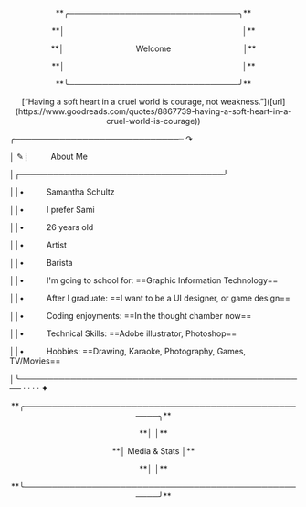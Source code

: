 <p align="center">**╭──────────────────────────────╮**</p>

<p align="center">**│&nbsp;&nbsp;&nbsp;&nbsp;&nbsp;&nbsp;&nbsp;&nbsp;&nbsp;&nbsp;&nbsp;&nbsp;&nbsp;&nbsp;&nbsp;&nbsp;&nbsp;&nbsp;&nbsp;&nbsp;&nbsp;&nbsp;&nbsp;&nbsp;&nbsp;&nbsp;&nbsp;&nbsp;&nbsp;&nbsp;&nbsp;&nbsp;&nbsp;&nbsp;&nbsp;&nbsp;&nbsp;&nbsp;&nbsp;&nbsp;&nbsp;&nbsp;&nbsp;&nbsp;&nbsp;&nbsp;&nbsp;&nbsp;&nbsp;&nbsp;&nbsp;&nbsp;&nbsp;&nbsp;&nbsp;&nbsp;&nbsp;&nbsp;&nbsp;&nbsp;&nbsp;&nbsp;&nbsp;&nbsp;&nbsp;&nbsp;&nbsp;&nbsp;&nbsp;&nbsp;&nbsp;&nbsp;&nbsp;&nbsp;&nbsp;&nbsp;&nbsp;&nbsp;&nbsp;│**</p>


<p align="center">**│&nbsp;&nbsp;&nbsp;&nbsp;&nbsp;&nbsp;&nbsp;&nbsp;&nbsp;&nbsp;&nbsp;&nbsp;&nbsp;&nbsp;&nbsp;&nbsp;&nbsp;&nbsp;&nbsp;&nbsp;&nbsp;&nbsp;&nbsp;&nbsp;&nbsp;&nbsp;&nbsp;&nbsp;&nbsp;&nbsp;&nbsp;&nbsp;Welcome&nbsp;&nbsp;&nbsp;&nbsp;&nbsp;&nbsp;&nbsp;&nbsp;&nbsp;&nbsp;&nbsp;&nbsp;&nbsp;&nbsp;&nbsp;&nbsp;&nbsp;&nbsp;&nbsp;&nbsp;&nbsp;&nbsp;&nbsp;&nbsp;&nbsp;&nbsp;&nbsp;&nbsp;&nbsp;&nbsp;&nbsp;&nbsp;│**</p>


<p align="center">**│&nbsp;&nbsp;&nbsp;&nbsp;&nbsp;&nbsp;&nbsp;&nbsp;&nbsp;&nbsp;&nbsp;&nbsp;&nbsp;&nbsp;&nbsp;&nbsp;&nbsp;&nbsp;&nbsp;&nbsp;&nbsp;&nbsp;&nbsp;&nbsp;&nbsp;&nbsp;&nbsp;&nbsp;&nbsp;&nbsp;&nbsp;&nbsp;&nbsp;&nbsp;&nbsp;&nbsp;&nbsp;&nbsp;&nbsp;&nbsp;&nbsp;&nbsp;&nbsp;&nbsp;&nbsp;&nbsp;&nbsp;&nbsp;&nbsp;&nbsp;&nbsp;&nbsp;&nbsp;&nbsp;&nbsp;&nbsp;&nbsp;&nbsp;&nbsp;&nbsp;&nbsp;&nbsp;&nbsp;&nbsp;&nbsp;&nbsp;&nbsp;&nbsp;&nbsp;&nbsp;&nbsp;&nbsp;&nbsp;&nbsp;&nbsp;&nbsp;&nbsp;&nbsp;&nbsp;│**</p>


<p align="center">**╰──────────────────────────────╯**</p>



<p align="center">[“Having a soft heart in a cruel world is courage, not weakness.”]([url](https://www.goodreads.com/quotes/8867739-having-a-soft-heart-in-a-cruel-world-is-courage))</p>



╭─────────────────────────────┈ ↷

│ ✎┊&nbsp;&nbsp;&nbsp;&nbsp;&nbsp;&nbsp;&nbsp;&nbsp;&nbsp;&nbsp;About Me

│╭────────────────────────────────────╯

││•&nbsp;&nbsp;&nbsp;&nbsp;&nbsp;&nbsp;&nbsp;&nbsp;&nbsp;&nbsp;Samantha Schultz

││•&nbsp;&nbsp;&nbsp;&nbsp;&nbsp;&nbsp;&nbsp;&nbsp;&nbsp;&nbsp;I prefer Sami

││•&nbsp;&nbsp;&nbsp;&nbsp;&nbsp;&nbsp;&nbsp;&nbsp;&nbsp;&nbsp;26 years old

││•&nbsp;&nbsp;&nbsp;&nbsp;&nbsp;&nbsp;&nbsp;&nbsp;&nbsp;&nbsp;Artist

││•&nbsp;&nbsp;&nbsp;&nbsp;&nbsp;&nbsp;&nbsp;&nbsp;&nbsp;&nbsp;Barista

││•&nbsp;&nbsp;&nbsp;&nbsp;&nbsp;&nbsp;&nbsp;&nbsp;&nbsp;&nbsp;I'm going to school for: ==Graphic Information Technology==

││•&nbsp;&nbsp;&nbsp;&nbsp;&nbsp;&nbsp;&nbsp;&nbsp;&nbsp;&nbsp;After I graduate: ==I want to be a UI designer, or game design==

││•&nbsp;&nbsp;&nbsp;&nbsp;&nbsp;&nbsp;&nbsp;&nbsp;&nbsp;&nbsp;Coding enjoyments: ==In the thought chamber now==

││•&nbsp;&nbsp;&nbsp;&nbsp;&nbsp;&nbsp;&nbsp;&nbsp;&nbsp;&nbsp;Technical Skills: ==Adobe illustrator, Photoshop==

││•&nbsp;&nbsp;&nbsp;&nbsp;&nbsp;&nbsp;&nbsp;&nbsp;&nbsp;&nbsp;Hobbies: ==Drawing, Karaoke, Photography, Games, TV/Movies==

│╰─────────────────────────────────────────────────── · · · · ✦



<p align="center">**╭────────────────────────────────────────────────────╮**</p>


<p align="center">**│                                                     │**</p>


<p align="center">**│                    Media & Stats                    │**</p>


<p align="center">**│                                                     │**</p>


<p align="center">**╰────────────────────────────────────────────────────╯**</p>


